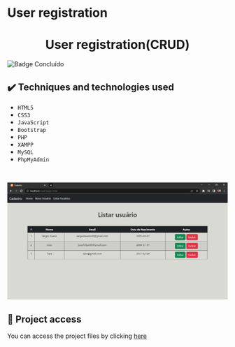 # User registration
 
 <h1 align="center">User registration(CRUD)</h1>
 
 ![Badge Concluído](https://camo.githubusercontent.com/459f141bd5e24c179a0e2dd49691e290ed5c5d4b4cb97767daee7cfaf6e31121/687474703a2f2f696d672e736869656c64732e696f2f7374617469632f76313f6c6162656c3d535441545553266d6573736167653d434f4e434c5549444f26636f6c6f723d475245454e267374796c653d666f722d7468652d6261646765)
 
 ## ✔️ Techniques and technologies used

- ``HTML5``
- ``CSS3``
- ``JavaScript``
- ``Bootstrap``
- ``PHP``
- ``XAMPP``
- ``MySQL``
- ``PhpMyAdmin``

<br>

<p align="center">
 <img src="images/cadastro1.png" width="550" alt="Image project">
</p>

## 📁 Project access
You can access the project files by clicking [here](https://github.com/Coastony/crud)
